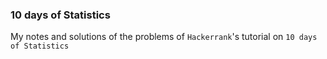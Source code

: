 ### 10 days of Statistics
My notes and solutions of the problems of `Hackerrank`'s tutorial on `10 days of Statistics`

